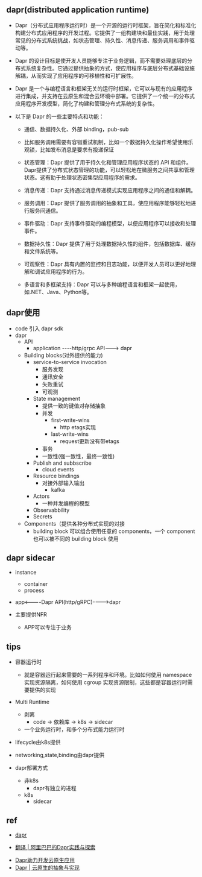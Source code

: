 
## dapr(distributed application runtime)
+ Dapr（分布式应用程序运行时）是一个开源的运行时框架，旨在简化和标准化构建分布式应用程序的开发过程。它提供了一组构建块和最佳实践，用于处理常见的分布式系统挑战，如状态管理、持久性、消息传递、服务调用和事件驱动等。

+ Dapr 的设计目标是使开发人员能够专注于业务逻辑，而不需要处理底层的分布式系统复杂性。它通过提供抽象的方式，使应用程序与底层分布式基础设施解耦，从而实现了应用程序的可移植性和可扩展性。

+ Dapr 是一个与编程语言和框架无关的运行时框架，它可以与现有的应用程序进行集成，并支持在云原生和混合云环境中部署。它提供了一个统一的分布式应用程序开发模型，简化了构建和管理分布式系统的复杂性。

+ 以下是 Dapr 的一些主要特点和功能：
    + 通信、数据持久化、外部 binding，pub-sub
    + 比如服务调用需要有容错重试机制，比如一个数据持久化操作希望使用乐观锁，比如发布消息是要求有投递保证
    + 状态管理：Dapr 提供了用于持久化和管理应用程序状态的 API 和组件。Dapr提供了分布式状态管理的功能，可以轻松地在微服务之间共享和管理状态。这有助于处理状态密集型应用程序的需求。

    + 消息传递：Dapr 支持通过消息传递模式实现应用程序之间的通信和解耦。

    + 服务调用：Dapr 提供了服务调用的抽象和工具，使应用程序能够轻松地进行服务间通信。

    + 事件驱动：Dapr 支持事件驱动的编程模型，以便应用程序可以接收和处理事件。

    + 数据持久性：Dapr 提供了用于处理数据持久性的组件，包括数据库、缓存和文件系统等。

    + 可观察性：Dapr 具有内置的监控和日志功能，以便开发人员可以更好地理解和调试应用程序的行为。

    + 多语言和多框架支持：Dapr 可以与多种编程语言和框架一起使用，如.NET、Java、Python等。

## dapr使用
+ code 引入 dapr sdk
+ dapr
    + API
        + application ----http/grpc API---> dapr
    + Building blocks(对外提供的能力)
        + service-to-service invocation
            + 服务发现
            + 通讯安全
            + 失败重试
            + 可观测
        + State management
            + 提供一致的键值对存储抽象
            + 并发
                + first-write-wins
                    + http etags实现
                + last-write-wins
                    + request更新没有带etags
            + 事务
            + 一致性(强一致性，最终一致性)
        + Publish and subbscribe
            + cloud events
        + Resource bindings
            + 对接外部输入输出
                + kafka
        + Actors
            + 一种并发编程的模型
        + Observabbility
        + Secrets
    + Components（提供各种分布式实现的对接
        + building block 可以组合使用任意的 components，一个 component 也可以被不同的 building block 使用

## dapr sidecar
+ instance
    + container
    + process

+ app<----Dapr API(http/gRPC)---->dapr

+ 主要提供NFR
    + APP可以专注于业务

## tips
+ 容器运行时
    + 就是容器运行起来需要的一系列程序和环境。比如如何使用 namespace 实现资源隔离，如何使用 cgroup 实现资源限制，这些都是容器运行时需要提供的实现

+ Multi Runtime
    + 剥离
        + code -> 依赖库 -> k8s -> sidecar
    + 一个业务运行时，和多个分布式能力运行时

+ lifecycle由k8s提供

+ networking,state,binding由dapr提供

+ dapr部署方式
    + 非k8s
        + dapr有独立的进程
    + k8s
        + sidecar


## ref
+ [dapr](https://docs.dapr.io/zh-hans/getting-started/quickstarts/)

+ [翻译 | 阿里巴巴的Dapr实践与探索](https://developer.aliyun.com/article/783616)

<!-- 云原生 -->
+ [Dapr助力开发云原生应用](https://www.bilibili.com/video/BV1eG4y1s7sT/?spm_id_from=333.999.0.0&vd_source=d3c0a53193a65728ad278e633b3790e5)
+ [Dapr | 云原生的抽象与实现](https://segmentfault.com/a/1190000039863409)
